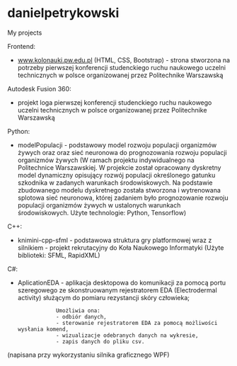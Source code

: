 # danielpetrykowski
My projects

Frontend:
- www.kolonauki.pw.edu.pl   (HTML, CSS, Bootstrap) - strona stworzona na potrzeby pierwszej konferencji studenckiego ruchu naukowego uczelni technicznych w polsce organizowanej przez Politechnike Warszawską

Autodesk Fusion 360:
- projekt loga pierwszej konferencji studenckiego ruchu naukowego uczelni technicznych w polsce organizowanej przez Politechnike Warszawską

Python:
- modelPopulacji - podstawowy model rozwoju populacji organizmów żywych oraz oraz sieć neuronowa do prognozowania rozwoju populacji organizmów żywych (W ramach projektu indywidualnego na Politechnice Warszawskiej. W projekcie został opracowany dyskretny model dynamiczny opisujący rozwój populacji określonego gatunku szkodnika w zadanych warunkach środowiskowych.
Na podstawie zbudowanego modelu dyskretnego została stworzona i wytrenowana splotowa sieć neuronowa, której zadaniem było prognozowanie rozwoju populacji organizmów żywych w ustalonych warunkach środowiskowych. Użyte technologie: Python, Tensorflow)

C++:
- knimini-cpp-sfml - podstawowa struktura gry platformowej wraz z silnikiem - projekt rekrutacyjny do Koła Naukowego Informatyki (Użyte biblioteki: SFML, RapidXML)

C#:
- AplicationEDA - aplikacja desktopowa do komunikacji za pomocą portu szeregowego ze skonstruowanym rejestratorem EDA (Electrodermal activity) służącym do pomiaru rezystancji skóry człowieka; 

                  Umożliwia ona:
                  - odbiór danych, 
                  - sterowanie rejestratorem EDA za pomocą możliwości wysłania komend,
                  - wizualizacje odebranych danych na wykresie,
                  - zapis danych do pliku csv.
(napisana przy wykorzystaniu silnika graficznego WPF)
